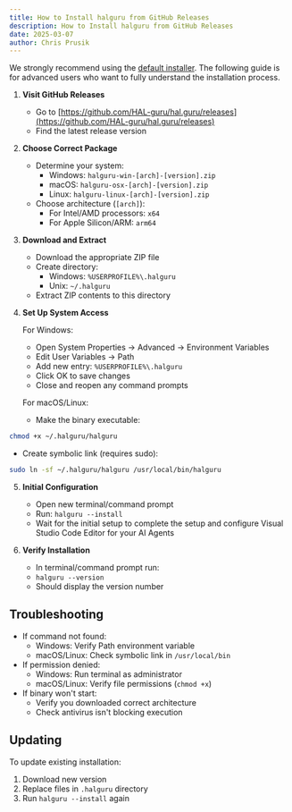 ```yaml
---
title: How to Install halguru from GitHub Releases
description: How to Install halguru from GitHub Releases
date: 2025-03-07
author: Chris Prusik
---
```


We strongly recommend using the [default installer](install.md). The following guide is for advanced users who want to fully understand the installation process.

1. **Visit GitHub Releases**
   - Go to [https://github.com/HAL-guru/hal.guru/releases](https://github.com/HAL-guru/hal.guru/releases)
   - Find the latest release version

2. **Choose Correct Package**
   - Determine your system:
     - Windows: `halguru-win-[arch]-[version].zip`
     - macOS: `halguru-osx-[arch]-[version].zip`
     - Linux: `halguru-linux-[arch]-[version].zip`
   - Choose architecture (`[arch]`):
     - For Intel/AMD processors: `x64`
     - For Apple Silicon/ARM: `arm64`

3. **Download and Extract**
   - Download the appropriate ZIP file
   - Create directory:
     - Windows: `%USERPROFILE%\.halguru`
     - Unix: `~/.halguru`
   - Extract ZIP contents to this directory

4. **Set Up System Access**

   For Windows:
   - Open System Properties → Advanced → Environment Variables
   - Edit User Variables → Path
   - Add new entry: `%USERPROFILE%\.halguru`
   - Click OK to save changes
   - Close and reopen any command prompts

   For macOS/Linux:
   - Make the binary executable:

```bash
chmod +x ~/.halguru/halguru
```
   - Create symbolic link (requires sudo):

```bash
sudo ln -sf ~/.halguru/halguru /usr/local/bin/halguru
```

5. **Initial Configuration**
   - Open new terminal/command prompt
   - Run: `halguru --install`
   - Wait for the initial setup to complete the setup and configure Visual Studio Code Editor for your AI Agents

6. **Verify Installation**
   - In terminal/command prompt run:
   - `halguru --version`
   - Should display the version number

## Troubleshooting

- If command not found:
  - Windows: Verify Path environment variable
  - macOS/Linux: Check symbolic link in `/usr/local/bin`
- If permission denied:
  - Windows: Run terminal as administrator
  - macOS/Linux: Verify file permissions (`chmod +x`)
- If binary won't start:
  - Verify you downloaded correct architecture
  - Check antivirus isn't blocking execution

## Updating

To update existing installation:
1. Download new version
2. Replace files in `.halguru` directory
3. Run `halguru --install` again